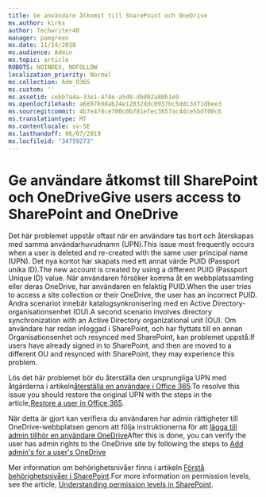 ```yaml
---
title: Ge användare åtkomst till SharePoint och OneDrive
ms.author: kirks
author: Techwriter40
manager: pamgreen
ms.date: 11/14/2018
ms.audience: Admin
ms.topic: article
ROBOTS: NOINDEX, NOFOLLOW
localization_priority: Normal
ms.collection: Adm_O365
ms.custom: ''
ms.assetid: cebb7a4a-33e1-474e-a5d0-dbd02a80b1e9
ms.openlocfilehash: a689769dab24e12832ddc0937bc5ddc3d71dbee3
ms.sourcegitcommit: 4b7e478ce700c0b781efec3857ac4dce5bdf00c6
ms.translationtype: MT
ms.contentlocale: sv-SE
ms.lasthandoff: 06/07/2019
ms.locfileid: "34759273"
---
```

# <a name="give-users-access-to-sharepoint-and-onedrive"></a><span data-ttu-id="4164a-102">Ge användare åtkomst till SharePoint och OneDrive</span><span class="sxs-lookup"><span data-stu-id="4164a-102">Give users access to SharePoint and OneDrive</span></span>

<span data-ttu-id="4164a-103">Det här problemet uppstår oftast när en användare tas bort och återskapas med samma användarhuvudnamn (UPN).</span><span class="sxs-lookup"><span data-stu-id="4164a-103">This issue most frequently occurs when a user is deleted and re-created with the same user principal name (UPN).</span></span> <span data-ttu-id="4164a-104">Det nya kontot har skapats med ett annat värde PUID (Passport unika ID).</span><span class="sxs-lookup"><span data-stu-id="4164a-104">The new account is created by using a different PUID (Passport Unique ID) value.</span></span> <span data-ttu-id="4164a-105">När användaren försöker komma åt en webbplatssamling eller deras OneDrive, har användaren en felaktig PUID.</span><span class="sxs-lookup"><span data-stu-id="4164a-105">When the user tries to access a site collection or their OneDrive, the user has an incorrect PUID.</span></span> <span data-ttu-id="4164a-106">Andra scenariot innebär katalogsynkronisering med en Active Directory-organisationsenhet (OU).</span><span class="sxs-lookup"><span data-stu-id="4164a-106">A second scenario involves directory synchronization with an Active Directory organizational unit (OU).</span></span> <span data-ttu-id="4164a-107">Om användare har redan inloggad i SharePoint, och har flyttats till en annan Organisationsenhet och resynced med SharePoint, kan problemet uppstå.</span><span class="sxs-lookup"><span data-stu-id="4164a-107">If users have already signed in to SharePoint, and then are moved to a different OU and resynced with SharePoint, they may experience this problem.</span></span>

<span data-ttu-id="4164a-108">Lös det här problemet bör du återställa den ursprungliga UPN med åtgärderna i artikeln[återställa en användare i Office 365](https://docs.microsoft.com/office365/admin/add-users/restore-user?view=o365-worldwide).</span><span class="sxs-lookup"><span data-stu-id="4164a-108">To resolve this issue you should restore the original UPN with the steps in the article,[Restore a user in Office 365](https://docs.microsoft.com/office365/admin/add-users/restore-user?view=o365-worldwide).</span></span>

<span data-ttu-id="4164a-109">När detta är gjort kan verifiera du användaren har admin rättigheter till OneDrive-webbplatsen genom att följa instruktionerna för att [lägga till admin tillhör en användare OneDrive](https://docs.microsoft.com/sharepoint/manage-user-profiles?redirectSourcePath=%252fen-us%252farticle%252fmanage-user-profiles-in-the-sharepoint-admin-center-494bec9c-6654-41f0-920f-f7f937ea9723#add-and-remove-admins-for-a-users-onedrive)</span><span class="sxs-lookup"><span data-stu-id="4164a-109">After this is done, you can verify the user has admin rights to the OneDrive site by following the steps to [Add admin's for a user's OneDrive](https://docs.microsoft.com/sharepoint/manage-user-profiles?redirectSourcePath=%252fen-us%252farticle%252fmanage-user-profiles-in-the-sharepoint-admin-center-494bec9c-6654-41f0-920f-f7f937ea9723#add-and-remove-admins-for-a-users-onedrive)</span></span>

<span data-ttu-id="4164a-110">Mer information om behörighetsnivåer finns i artikeln [Förstå behörighetsnivåer i SharePoint](https://docs.microsoft.com/sharepoint/understanding-permission-levels).</span><span class="sxs-lookup"><span data-stu-id="4164a-110">For more information on permission levels, see the article, [Understanding permission levels in SharePoint](https://docs.microsoft.com/sharepoint/understanding-permission-levels).</span></span>

